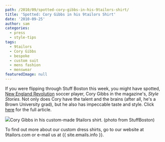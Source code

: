 ```yaml
---
path: /2010/09/spotted-cory-gibbs-in-his-9tailors-shirt/
title: 'Spotted: Cory Gibbs in his 9tailors Shirt'
date: '2010-09-25'
author: sam
categories:
  - press
  - style-tips
tags:
  - 9tailors
  - Cory Gibbs
  - bespoke
  - custom suit
  - mens fashion
  - menswear
featuredImage: null
---
```

If you were flipping through Stuff Boston this week, you might have spotted, [New England Revolution](http://www.revolutionsoccer.net/index.cfm) soccer player, Cory Gibbs in the magazine's, _Style Stories_. Not only does Cory have the talent and the brains (after all, he's a Brown University grad), but he also has impeccable taste and style. Click [here](http://stuffboston.com/stuffboston/archive/2010/09/20/style-stories.aspx) for the full article.

[![](http://thephoenix.com/BLOGS/blogs/stuffboston/CoryGibbs_cMichaelDiskin_092110.jpg)](http://thephoenix.com/BLOGS/blogs/stuffboston/CoryGibbs_cMichaelDiskin_092110.jpg)Cory Gibbs in his custom-made 9tailors shirt. 
(photo from StuffBoston) 

To find out more about our custom dress shirts, go to our website at 9tailors.com or e-mail us at {{ site.emails.info }}.